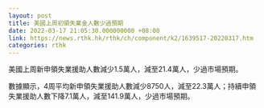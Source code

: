 ```yaml
---
layout: post
title: 美國上周初領失業金人數少過預期
date: 2022-03-17 21:05:30.000000000 +08:00
link: https://news.rthk.hk/rthk/ch/component/k2/1639517-20220317.htm
categories: rthk
---
```


美國上周新申領失業援助人數減少1.5萬人，減至21.4萬人，少過市場預期。

數據顯示，4周平均新申領失業援助人數減少8750人，減至22.3萬人；持續申領失業援助人數下降7.1萬人，減至141.9萬人，少過市場預期。
